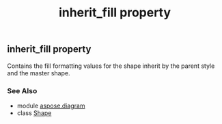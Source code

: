 ﻿---
title: inherit_fill property
second_title: Aspose.Diagram for Python via .NET API References
description: 
type: docs
weight: 610
url: /python-net/aspose.diagram/shape/inherit_fill/
is_root: false
---

## inherit_fill property


Contains the  fill formatting values for the shape inherit by the parent style and the master shape.

### See Also
* module [aspose.diagram](../../)
* class [Shape](/diagram/python-net/aspose.diagram/shape)
